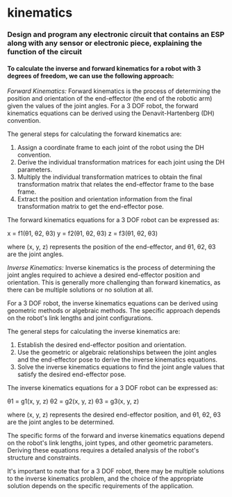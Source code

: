 # kinematics
### Design and program any electronic circuit that contains an ESP along with any sensor or electronic piece, explaining the function of the circuit
#### To calculate the inverse and forward kinematics for a robot with 3 degrees of freedom, we can use the following approach:

*Forward Kinematics:*
Forward kinematics is the process of determining the position and orientation of the end-effector (the end of the robotic arm) given the values of the joint angles. For a 3 DOF robot, the forward kinematics equations can be derived using the Denavit-Hartenberg (DH) convention.

The general steps for calculating the forward kinematics are:

1. Assign a coordinate frame to each joint of the robot using the DH convention.
2. Derive the individual transformation matrices for each joint using the DH parameters.
3. Multiply the individual transformation matrices to obtain the final transformation matrix that relates the end-effector frame to the base frame.
4. Extract the position and orientation information from the final transformation matrix to get the end-effector pose.

The forward kinematics equations for a 3 DOF robot can be expressed as:


x = f1(θ1, θ2, θ3)
y = f2(θ1, θ2, θ3)
z = f3(θ1, θ2, θ3)


where (x, y, z) represents the position of the end-effector, and θ1, θ2, θ3 are the joint angles.

*Inverse Kinematics:*
Inverse kinematics is the process of determining the joint angles required to achieve a desired end-effector position and orientation. This is generally more challenging than forward kinematics, as there can be multiple solutions or no solution at all.

For a 3 DOF robot, the inverse kinematics equations can be derived using geometric methods or algebraic methods. The specific approach depends on the robot's link lengths and joint configurations.

The general steps for calculating the inverse kinematics are:

1. Establish the desired end-effector position and orientation.
2. Use the geometric or algebraic relationships between the joint angles and the end-effector pose to derive the inverse kinematics equations.
3. Solve the inverse kinematics equations to find the joint angle values that satisfy the desired end-effector pose.

The inverse kinematics equations for a 3 DOF robot can be expressed as:


θ1 = g1(x, y, z)
θ2 = g2(x, y, z)
θ3 = g3(x, y, z)


where (x, y, z) represents the desired end-effector position, and θ1, θ2, θ3 are the joint angles to be determined.

The specific forms of the forward and inverse kinematics equations depend on the robot's link lengths, joint types, and other geometric parameters. Deriving these equations requires a detailed analysis of the robot's structure and constraints.

It's important to note that for a 3 DOF robot, there may be multiple solutions to the inverse kinematics problem, and the choice of the appropriate solution depends on the specific requirements of the application.
